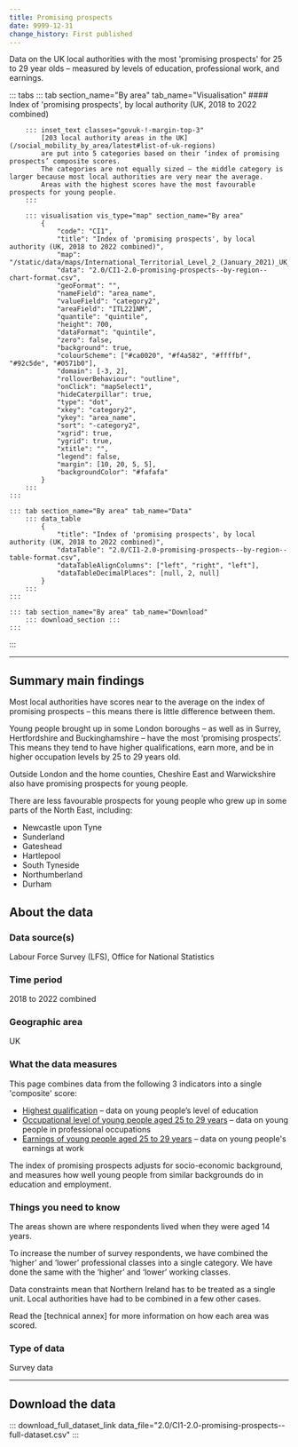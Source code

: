 ```yaml
---
title: Promising prospects
date: 9999-12-31
change_history: First published
---
```


Data on the UK local authorities with the most 'promising prospects' for 25 to 29 year olds – measured by levels of education, professional work, and earnings.

::: tabs
    ::: tab section_name="By area" tab_name="Visualisation"
        #### Index of 'promising prospects', by local authority (UK, 2018 to 2022 combined)

        ::: inset_text classes="govuk-!-margin-top-3"
            [203 local authority areas in the UK](/social_mobility_by_area/latest#list-of-uk-regions)
            are put into 5 categories based on their ‘index of promising prospects’ composite scores.
            The categories are not equally sized – the middle category is larger because most local authorities are very near the average.
            Areas with the highest scores have the most favourable prospects for young people.
        :::

        ::: visualisation vis_type="map" section_name="By area"
            {
                "code": "CI1",
                "title": "Index of 'promising prospects', by local authority (UK, 2018 to 2022 combined)",
                "map": "/static/data/maps/International_Territorial_Level_2_(January_2021)_UK_BUC.json",
                "data": "2.0/CI1-2.0-promising-prospects--by-region--chart-format.csv",
                "geoFormat": "",
                "nameField": "area_name",
                "valueField": "category2",
                "areaField": "ITL221NM",
                "quantile": "quintile",
                "height": 700,
                "dataFormat": "quintile",
                "zero": false,
                "background": true,
                "colourScheme": ["#ca0020", "#f4a582", "#ffffbf", "#92c5de", "#0571b0"],
                "domain": [-3, 2],
                "rolloverBehaviour": "outline",
                "onClick": "mapSelect1",
                "hideCaterpillar": true,
                "type": "dot",
                "xkey": "category2",
                "ykey": "area_name",
                "sort": "-category2",
                "xgrid": true,
                "ygrid": true,
                "xtitle": "",
                "legend": false,
                "margin": [10, 20, 5, 5],
                "backgroundColor": "#fafafa"
            }
        :::
    :::

    ::: tab section_name="By area" tab_name="Data"
        ::: data_table
            {
                "title": "Index of 'promising prospects', by local authority (UK, 2018 to 2022 combined)",
                "dataTable": "2.0/CI1-2.0-promising-prospects--by-region--table-format.csv",
                "dataTableAlignColumns": ["left", "right", "left"],
                "dataTableDecimalPlaces": [null, 2, null]
            }
        :::
    :::

    ::: tab section_name="By area" tab_name="Download"
        ::: download_section :::
    :::
:::

---

## Summary main findings
Most local authorities have scores near to the average on the index of promising prospects – this means there is little difference between them.

Young people brought up in some London boroughs – as well as in Surrey, Hertfordshire and Buckinghamshire – have the most ‘promising prospects’. This means they tend to have higher qualifications, earn more, and be in higher occupation levels by 25 to 29 years old.

Outside London and the home counties, Cheshire East and Warwickshire also have promising prospects for young people.

There are less favourable prospects for young people who grew up in some parts of the North East, including:

* Newcastle upon Tyne
* Sunderland
* Gateshead
* Hartlepool
* South Tyneside
* Northumberland
* Durham

## About the data

### Data source(s)

Labour Force Survey (LFS), Office for National Statistics

### Time period

2018 to 2022 combined

### Geographic area

UK

### What the data measures
This page combines data from the following 3 indicators into a single 'composite' score:

* [Highest qualification](/intermediate_outcomes/routes_into_work_(16_to_29_years)/highest_qualification) – data on young people’s level of education
* [Occupational level of young people aged 25 to 29 years](/intermediate_outcomes/work_in_early_adulthood_(25_to_29_years)/occupational_level_of_young_people_aged_25_to_29_years) – data on young people in professional occupations
* [Earnings of young people aged 25 to 29 years](/intermediate_outcomes/work_in_early_adulthood_(25_to_29_years)/earnings_of_young_people_aged_25_to_29_years) – data on young people's earnings at work

The index of promising prospects adjusts for socio-economic background, and measures how well young people from similar backgrounds do in education and employment.

### Things you need to know
The areas shown are where respondents lived when they were aged 14 years.

To increase the number of survey respondents, we have combined the ‘higher’ and ‘lower’ professional classes into a single category. We have done the same with the ‘higher’ and ‘lower’ working classes.

Data constraints mean that Northern Ireland has to be treated as a single unit. Local authorities have had to be combined in a few other cases.

Read the [technical annex] for more information on how each area was scored.

### Type of data
Survey data

---

## Download the data

::: download_full_dataset_link data_file="2.0/CI1-2.0-promising-prospects--full-dataset.csv" :::
